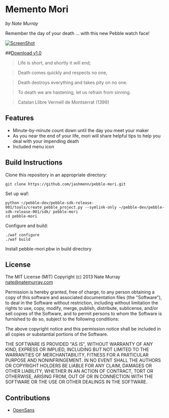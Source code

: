 # Memento Mori
_by Nate Murray_

Remember the day of your death ... with this new Pebble watch face! 

[![ScreenShot](http://i.imgur.com/gXkylBp.gif)](http://i.imgur.com/gXkylBp.gif)

##[Download
  v1.0](https://dl.dropboxusercontent.com/u/1747214/keep/pebble/pebble-mori-1.0.pbw)

> Life is short, and shortly it will end;

> Death comes quickly and respects no one,

> Death destroys everything and takes pity on no one.

> To death we are hastening, let us refrain from sinning.

> Catalan Llibre Vermell de Montserrat (1399)

## Features

* Minute-by-minute count down until the day you meet your maker
* As you near the end of your life, mori will share helpful tips to help you deal with your impending death
* Included menu icon

## Build Instructions

Clone this repository in an appropriate directory:

	git clone https://github.com/jashmenn/pebble-mori.git

Set up waf:

	python ~/pebble-dev/pebble-sdk-release-001/tools/create_pebble_project.py --symlink-only ~/pebble-dev/pebble-sdk-release-001/sdk/ pebble-mori
	cd pebble-mori

Configure and build:

	./waf configure
	./waf build

Install pebble-mori.pbw in build directory

## License

The MIT License (MIT)
Copyright (c) 2013 Nate Murray <nate@natemurray.com>

Permission is hereby granted, free of charge, to any person obtaining a copy of
this software and associated documentation files (the "Software"), to deal in
the Software without restriction, including without limitation the rights to
use, copy, modify, merge, publish, distribute, sublicense, and/or sell copies
of the Software, and to permit persons to whom the Software is furnished to do
so, subject to the following conditions:

The above copyright notice and this permission notice shall be included in all
copies or substantial portions of the Software.

THE SOFTWARE IS PROVIDED "AS IS", WITHOUT WARRANTY OF ANY KIND, EXPRESS OR
IMPLIED, INCLUDING BUT NOT LIMITED TO THE WARRANTIES OF MERCHANTABILITY,
FITNESS FOR A PARTICULAR PURPOSE AND NONINFRINGEMENT. IN NO EVENT SHALL THE
AUTHORS OR COPYRIGHT HOLDERS BE LIABLE FOR ANY CLAIM, DAMAGES OR OTHER
LIABILITY, WHETHER IN AN ACTION OF CONTRACT, TORT OR OTHERWISE, ARISING FROM,
OUT OF OR IN CONNECTION WITH THE SOFTWARE OR THE USE OR OTHER DEALINGS IN THE
SOFTWARE.

## Contributions

* [OpenSans](http://opensans.com/)

